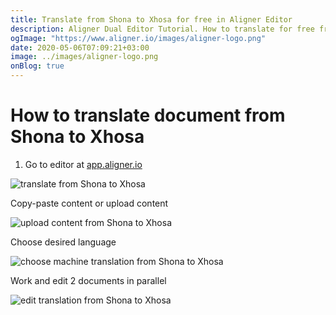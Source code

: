 ```yaml
---
title: Translate from Shona to Xhosa for free in Aligner Editor
description: Aligner Dual Editor Tutorial. How to translate for free from Shona to Xhosa. Aligner is multilingual document management platform. 
ogImage: "https://www.aligner.io/images/aligner-logo.png"
date: 2020-05-06T07:09:21+03:00
image: ../images/aligner-logo.png
onBlog: true
---
```


# How to translate document from Shona to Xhosa

1. Go to editor at [app.aligner.io](https://app.aligner.io "Aligner App web page")

![translate from Shona to Xhosa](../aligner-blank-editor.png "translate from Shona to Xhosa")

Copy-paste content or upload content

![upload content from Shona to Xhosa](../aligner-uploaded-document.png "upload content from Shona to Xhosa")

Choose desired language

![choose machine translation from Shona to Xhosa](../aligner-language-dropdown.png "choose machine translation from Shona to Xhosa")

Work and edit 2 documents in parallel

![edit translation from Shona to Xhosa](../aligner-double-sitded-editor.png "edit translation from Shona to Xhosa")

